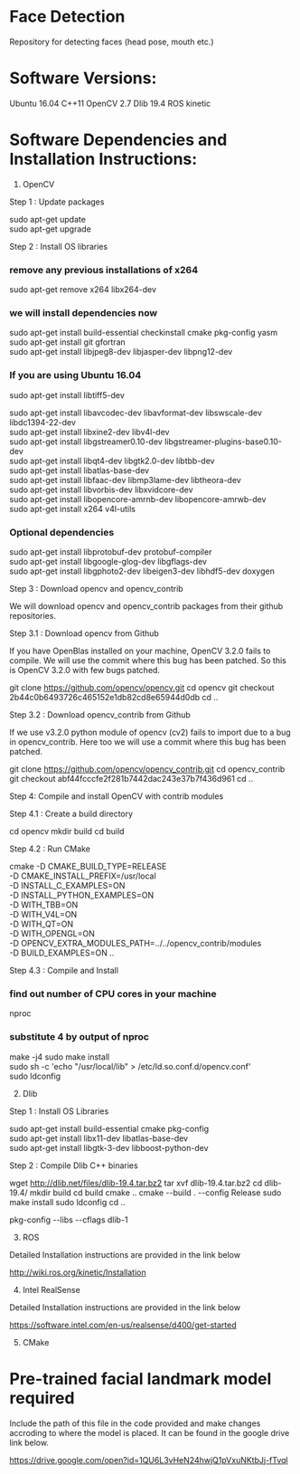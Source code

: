# Face Detection
Repository for detecting faces (head pose, mouth etc.)

# Software Versions:

Ubuntu 16.04
C++11
OpenCV 2.7
Dlib 19.4
ROS kinetic 

# Software Dependencies and Installation Instructions:

1) OpenCV

Step 1 : Update packages

sudo apt-get update \
sudo apt-get upgrade 

Step 2 : Install OS libraries 

### remove any previous installations of x264 
sudo apt-get remove x264 libx264-dev 

### we will install dependencies now 

sudo apt-get install build-essential checkinstall cmake pkg-config yasm \
sudo apt-get install git gfortran \
sudo apt-get install libjpeg8-dev libjasper-dev libpng12-dev 

### If you are using Ubuntu 16.04 

sudo apt-get install libtiff5-dev

sudo apt-get install libavcodec-dev libavformat-dev libswscale-dev libdc1394-22-dev \
sudo apt-get install libxine2-dev libv4l-dev \
sudo apt-get install libgstreamer0.10-dev libgstreamer-plugins-base0.10-dev \
sudo apt-get install libqt4-dev libgtk2.0-dev libtbb-dev \
sudo apt-get install libatlas-base-dev \
sudo apt-get install libfaac-dev libmp3lame-dev libtheora-dev \
sudo apt-get install libvorbis-dev libxvidcore-dev \
sudo apt-get install libopencore-amrnb-dev libopencore-amrwb-dev \
sudo apt-get install x264 v4l-utils 

### Optional dependencies 
sudo apt-get install libprotobuf-dev protobuf-compiler \
sudo apt-get install libgoogle-glog-dev libgflags-dev \
sudo apt-get install libgphoto2-dev libeigen3-dev libhdf5-dev doxygen 

Step 3 : Download opencv and opencv_contrib

We will download opencv and opencv_contrib packages from their github repositories. 

Step 3.1 : Download opencv from Github

If you have OpenBlas installed on your machine, OpenCV 3.2.0 fails to compile. We will use the 
commit where this bug has been patched. So this is OpenCV 3.2.0 with few bugs patched. 

git clone https://github.com/opencv/opencv.git
cd opencv
git checkout 2b44c0b6493726c465152e1db82cd8e65944d0db
cd ..

Step 3.2 : Download opencv_contrib from Github

If we use v3.2.0 python module of opencv (cv2) fails to import due to a bug in opencv_contrib. 
Here too we will use a commit where this bug has been patched.

git clone https://github.com/opencv/opencv_contrib.git
cd opencv_contrib
git checkout abf44fcccfe2f281b7442dac243e37b7f436d961
cd ..

Step 4: Compile and install OpenCV with contrib modules 

Step 4.1 : Create a build directory

cd opencv
mkdir build
cd build

Step 4.2 : Run CMake

cmake -D CMAKE_BUILD_TYPE=RELEASE \
-D CMAKE_INSTALL_PREFIX=/usr/local \
-D INSTALL_C_EXAMPLES=ON \
-D INSTALL_PYTHON_EXAMPLES=ON \
-D WITH_TBB=ON \
-D WITH_V4L=ON \
-D WITH_QT=ON \
-D WITH_OPENGL=ON \
-D OPENCV_EXTRA_MODULES_PATH=../../opencv_contrib/modules \
-D BUILD_EXAMPLES=ON ..

Step 4.3 : Compile and Install

### find out number of CPU cores in your machine
nproc
### substitute 4 by output of nproc
make -j4
sudo make install \
sudo sh -c 'echo "/usr/local/lib" > /etc/ld.so.conf.d/opencv.conf' \
sudo ldconfig 

2) Dlib

Step 1 : Install OS Libraries

sudo apt-get install build-essential cmake pkg-config \
sudo apt-get install libx11-dev libatlas-base-dev \
sudo apt-get install libgtk-3-dev libboost-python-dev   

Step 2 : Compile Dlib C++ binaries

wget  http://dlib.net/files/dlib-19.4.tar.bz2
tar xvf dlib-19.4.tar.bz2
cd dlib-19.4/
mkdir build
cd build
cmake ..
cmake --build . --config Release
sudo make install
sudo ldconfig
cd ..

pkg-config --libs --cflags dlib-1

3) ROS

Detailed Installation instructions are provided in the link below

http://wiki.ros.org/kinetic/Installation

4) Intel RealSense 

Detailed Installation instructions are provided in the link below

https://software.intel.com/en-us/realsense/d400/get-started

5) CMake

# Pre-trained facial landmark model required

Include the path of this file in the code provided and make changes accroding to where the model is placed. It can be found in the google drive link below.

https://drive.google.com/open?id=1QU6L3vHeN24hwjQ1pVxuNKtbJj-fTvql

